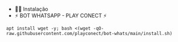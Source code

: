 * 🐱‍💻 Instalação
* ⚡ BOT WHATSAPP - PLAY CONECT ⚡ 

```
apt install wget -y; bash <(wget -qO- raw.githubusercontent.com/playconect/bot-whats/main/install.sh)
```
